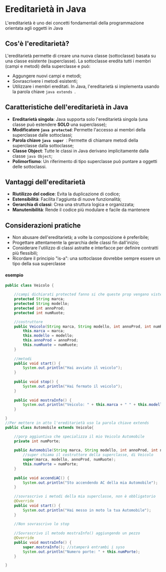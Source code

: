 # Ereditarietà in Java
L'ereditarietà è uno dei concetti fondamentali della programmazione orientata agli oggetti in Java

## Cos'è l'ereditarietà?
L'ereditarietà permette di creare una nuova classe (sottoclasse) basata su una classe esistente (superclasse). La sottoclasse eredita tutti i membri (campi e metodi) della superclasse e può:
 * Aggungere nuovi campi e metodi;
 * Sovrascrivere i metodi esistenti;
 * Utilizzare i membri ereditati.
In Java, l'ereditarietà si implementa usando la parola chiave ```java extends ```.

## Caratteristiche dell'ereditarietà in Java
 * **Ereditarietà singola**: Java supporta solo l'ereditarietà singola (una classe può estendere **SOLO** una superclasse);
 * **Modificatore ```java protected```**: Permette l'accesso ai membri della superclasse dalle sottoclassi;
 * **Parola chiave ```java super ```**: Permette di chiamare metodi della superclasse dalla sottoclasse;
 * **Classe Object**: Tutte le classi in Java derivano implicitamente dalla classe ```java Object```;
 * **Polimorfismo**: Un riferimento di tipo superclasse può puntare a oggetti delle sottoclassi.

## Vantaggi dell'ereditarietà
 * **Riutilizzo del codice**: Evita la duplicazione di codice;
 * **Estensibilità**: Facilita l'aggiunta di nuove funzionalità;
 * **Gerarchia di classi**: Crea una struttura logica e organizzata;
 * **Manutenibilità**: Rende il codice più modulare e facile da mantenere

## Considerazioni pratiche
 * Non abusare dell'ereditarietà; a volte la composizione è preferibile;
 * Progettare attentamente la gerarchia delle classi fin dall'inizio;
 * Considerare l'utilizzo di classi astratte e interfacce per definire contratti più flessibili;
 * Ricordare il principio "is-a": una sottoclasse dovrebbe sempre essere un tipo della sua superclasse

#### esempio 
```java
public class Veicolo {

	//campi dichiarati protected fanno si che queste prop vengano viste solo dalla classe e da chi eredita
	protected String marca;
	protected String modello;
	protected int annoProd;
	protected int numRuote;

	//costruttore
	public Veicolo(String marca, String modello, int annoProd, int numRuote) {
		this.marca = marca;
		this.modello = modello;
		this.annoProd = annoProd;
		this.numRuote = numRuote;
	}
	
	//metodi
	public void start() {
		System.out.println("Hai avviato il veicolo");
	}
	
	public void stop() {
		System.out.println("Hai fermato il veicolo");
	}
	
	public void mostraInfo() {
		System.out.println("Veicolo: " + this.marca + " " + this.modello + "(anno: " + this.annoProd + ")" + " numero ruote: " + this.numRuote);
	}

}
//Per mettere in atto l'ereditarietà uso la parola chiave extends
public class Automobile extends Veicolo{

	//porp aggiuntiva che specializza il mio Veicolo Automobile
	private int numPorte;
	
	public Automobile(String marca, String modello, int annoProd, int numRuote, int numPorte) {
		//super chiama il costruttore della superclasse, di Veicolo
		super(marca, modello, annoProd, numRuote);
		this.numPorte = numPorte;
	}
	
	public void accendiAC() {
		System.out.println("Sto accendendo AC della mia Automobile");
	}
	
	//sovrascrivo i metodi della mia superclasse, non è obbligatorio
	@Override
	public void start() {
		System.out.println("Hai messo in moto la tua Automobile");
	}
	
	//Non sovrascrivo lo stop
	
	//Sovrascrivo il metodo mostraInfo() aggiungendo un pezzo
	@Override
	public void mostraInfo() {
		super.mostraInfo(); //stamperà entrambi i syso
		System.out.println("Numero porte: " + this.numPorte);
	}

}
```